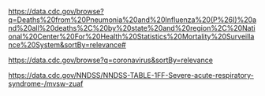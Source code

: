 https://data.cdc.gov/browse?q=Deaths%20from%20Pneumonia%20and%20Influenza%20(P%26I)%20and%20all%20deaths%2C%20by%20state%20and%20region%2C%20National%20Center%20For%20Health%20Statistics%20Mortality%20Surveillance%20System&sortBy=relevance#

https://data.cdc.gov/browse?q=coronavirus&sortBy=relevance

https://data.cdc.gov/NNDSS/NNDSS-TABLE-1FF-Severe-acute-respiratory-syndrome-/mvsw-zuaf